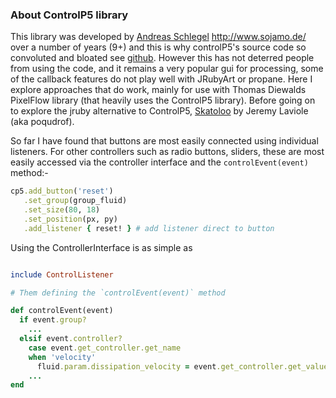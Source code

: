 ### About ControlP5 library

This library was developed by [Andreas Schlegel][sojamo] http://www.sojamo.de/ over a number of years (9+) and this is why controlP5's source code so convoluted and bloated see [github][p5]. However this has not deterred people from using the code, and it remains a very popular gui for processing, some of the callback features do not play well with JRubyArt or propane. Here I explore approaches that do work, mainly for use with Thomas Diewalds PixelFlow library (that heavily uses the ControlP5 library). Before going on to explore the jruby alternative to ControlP5, [Skatoloo][skatolo] by Jeremy Laviole (aka poqudrof).

So far I have found that buttons are most easily connected using individual listeners. For other controllers such as radio buttons, sliders, these are most easily accessed via the controller interface and the `controlEvent(event)` method:-

```ruby
cp5.add_button('reset')
   .set_group(group_fluid)
   .set_size(80, 18)
   .set_position(px, py)
   .add_listener { reset! } # add listener direct to button
```
Using the ControllerInterface is as simple as
```ruby

include ControlListener

# Them defining the `controlEvent(event)` method

def controlEvent(event)
  if event.group?
    ...
  elsif event.controller?
    case event.get_controller.get_name
    when 'velocity'
      fluid.param.dissipation_velocity = event.get_controller.get_value
    ...
end

```
[sojamo]:http://www.sojamo.de/
[p5]:https://github.com/sojamo/controlp5
[skatolo]:https://github.com/Rea-lity-Tech/Skatolo
